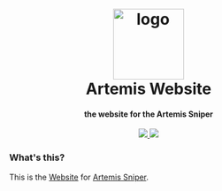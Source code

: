 <h1 align="center">
  <br>
  <a href="https://github.com/ArtemisSniper/Website/"><img src="https://raw.githubusercontent.com/ArtemisSniper/Website/master/public/favicon/icon.png" width=128 height=128 alt="logo"></a>
  <br>
  Artemis Website
  <br>
</h1>

<h4 align="center">the website for the Artemis Sniper</h4>

<p align="center">
  <a href="https://github.com/ArtemisSniper/Website/blob/master/LICENSE/">
    <img src="https://img.shields.io/badge/license-MIT-blue?logo=gitbook&logoColor=blue">
  </a>
  <a href="https://github.com/ArtemisSniper/Website/actions">
      <img src="https://img.shields.io/github/workflow/status/ArtemisSniper/Website/hello%20suslesticredstoneradiant?logo=azure%20pipelines&logoColor=brightgreen">
  </a>
  <a>
</p>

### What's this?

This is the [Website](https://art2.cf) for [Artemis Sniper](https://github.com/Everest187/Artemis-Sniper).

